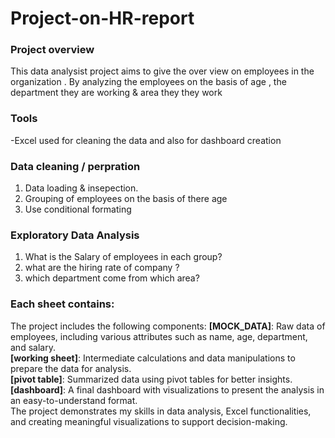 # Project-on-HR-report

### Project overview
This data analysist project aims to give the over view on employees in the organization . By analyzing the employees on the basis of age , the department they are working & area they they work

### Tools
-Excel used for cleaning the data and also for dashboard creation

### Data cleaning / perpration
1. Data loading & insepection.
2. Grouping of employees on the basis of there age
3. Use conditional formating

### Exploratory Data Analysis
1. What is the Salary of employees in each group?
2. what are the hiring rate of company ?
3. which department come from which area?

### Each sheet contains:

 The project includes the following components:
<b>[MOCK_DATA]</b>: Raw data of employees, including various attributes such as name, age, department, and salary.
<br>
<b>[working sheet]</b>: Intermediate calculations and data manipulations to prepare the data for analysis.
<br>
<b>[pivot table]</b>: Summarized data using pivot tables for better insights.
<br>
<b>[dashboard]</b>: A final dashboard with visualizations to present the analysis in an easy-to-understand format.
<br>
The project demonstrates my skills in data analysis, Excel functionalities, and creating meaningful visualizations to support decision-making.
